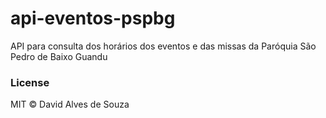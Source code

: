 # api-eventos-pspbg

API para consulta dos horários dos eventos e das missas da Paróquia São Pedro de Baixo Guandu

### License

MIT © David Alves de Souza